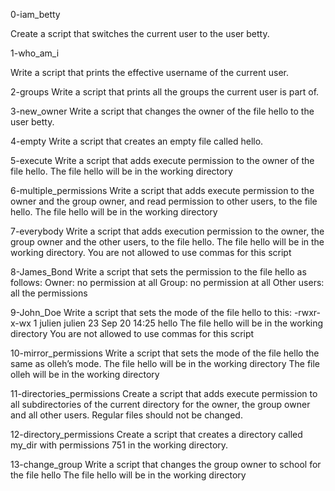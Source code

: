 0-iam_betty

Create a script that switches the current user to the user betty.



1-who_am_i

Write a script that prints the effective username of the current user.



2-groups
Write a script that prints all the groups the current user is part of.



3-new_owner
Write a script that changes the owner of the file hello to the user betty.



4-empty
Write a script that creates an empty file called hello.



5-execute
Write a script that adds execute permission to the owner of the file hello. 
The file hello will be in the working directory



6-multiple_permissions
Write a script that adds execute permission to the owner and the group owner, and read permission to other users, to the file hello. 
The file hello will be in the working directory



7-everybody
Write a script that adds execution permission to the owner, the group owner and the other users, to the file hello. 
The file hello will be in the working directory. You are not allowed to use commas for this script



8-James_Bond
Write a script that sets the permission to the file hello as follows:
Owner: no permission at all
Group: no permission at all
Other users: all the permissions



9-John_Doe
Write a script that sets the mode of the file hello to this:
-rwxr-x-wx 1 julien julien 23 Sep 20 14:25 hello
The file hello will be in the working directory
You are not allowed to use commas for this script



10-mirror_permissions
Write a script that sets the mode of the file hello the same as olleh’s mode.
The file hello will be in the working directory
The file olleh will be in the working directory



11-directories_permissions
Create a script that adds execute permission to all subdirectories of the current directory for the owner, the group owner and all other users.
Regular files should not be changed.



12-directory_permissions
Create a script that creates a directory called my_dir with permissions 751 in the working directory.



13-change_group
Write a script that changes the group owner to school for the file hello
The file hello will be in the working directory
